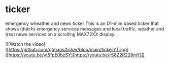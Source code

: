 # ticker
emergency wheather and news ticker
This is an D1-mini based ticker that shows (dutch) emergency services messages and local traffic, weather and (rss) news services on a scrolling MAX72XX display.

[![Watch the video]([https://github.com/gtmans/ticker/blob/main/tickerYT.jpg]([https://youtu.be/vt5fpE0bzSY](https://youtu.be/rS8Z2R228mY)])
